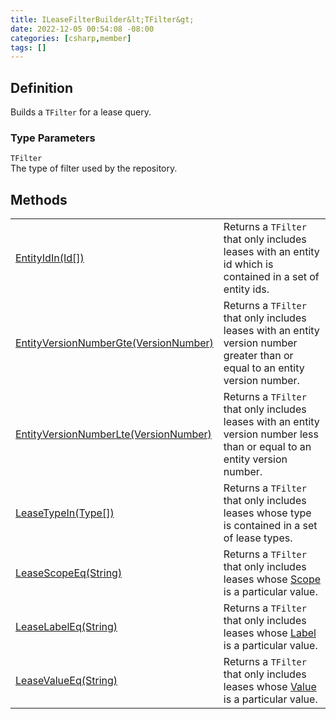 ```yaml
---
title: ILeaseFilterBuilder&lt;TFilter&gt;
date: 2022-12-05 00:54:08 -08:00
categories: [csharp,member]
tags: []
---
```


## Definition

Builds a <code class='language-plaintext highlighter-rouge'>TFilter</code> for a lease query.

### Type Parameters
`TFilter`<br />The type of filter used by the repository.
## Methods
<table><tr><td><!--/posts/csharp.member.entitydb.abstractions.queries.filterbuilders.ileasefilterbuilder-1.entityidin/--><a href='#'>EntityIdIn(Id[])</a></td><td>
Returns a <code class='language-plaintext highlighter-rouge'>TFilter</code> that only includes leases with an entity id which is contained in a set
of entity ids.
</td></tr><tr><td><!--/posts/csharp.member.entitydb.abstractions.queries.filterbuilders.ileasefilterbuilder-1.entityversionnumbergte/--><a href='#'>EntityVersionNumberGte(VersionNumber)</a></td><td>
Returns a <code class='language-plaintext highlighter-rouge'>TFilter</code> that only includes leases with an entity version number greater than or
equal to an entity version number.
</td></tr><tr><td><!--/posts/csharp.member.entitydb.abstractions.queries.filterbuilders.ileasefilterbuilder-1.entityversionnumberlte/--><a href='#'>EntityVersionNumberLte(VersionNumber)</a></td><td>
Returns a <code class='language-plaintext highlighter-rouge'>TFilter</code> that only includes leases with an entity version number less than or
equal to an entity version number.
</td></tr><tr><td><!--/posts/csharp.member.entitydb.abstractions.queries.filterbuilders.ileasefilterbuilder-1.leasetypein/--><a href='#'>LeaseTypeIn(Type[])</a></td><td>
Returns a <code class='language-plaintext highlighter-rouge'>TFilter</code> that only includes leases whose type is contained in a set of lease
types.
</td></tr><tr><td><!--/posts/csharp.member.entitydb.abstractions.queries.filterbuilders.ileasefilterbuilder-1.leasescopeeq/--><a href='#'>LeaseScopeEq(String)</a></td><td>
Returns a <code class='language-plaintext highlighter-rouge'>TFilter</code> that only includes leases whose <!--/posts/csharp.member.entitydb.abstractions.leases.ilease.scope/--><a href='#'>Scope</a> is
a particular value.
</td></tr><tr><td><!--/posts/csharp.member.entitydb.abstractions.queries.filterbuilders.ileasefilterbuilder-1.leaselabeleq/--><a href='#'>LeaseLabelEq(String)</a></td><td>
Returns a <code class='language-plaintext highlighter-rouge'>TFilter</code> that only includes leases whose <!--/posts/csharp.member.entitydb.abstractions.leases.ilease.label/--><a href='#'>Label</a> is
a particular value.
</td></tr><tr><td><!--/posts/csharp.member.entitydb.abstractions.queries.filterbuilders.ileasefilterbuilder-1.leasevalueeq/--><a href='#'>LeaseValueEq(String)</a></td><td>
Returns a <code class='language-plaintext highlighter-rouge'>TFilter</code> that only includes leases whose <!--/posts/csharp.member.entitydb.abstractions.leases.ilease.value/--><a href='#'>Value</a> is
a particular value.
</td></tr></table>
